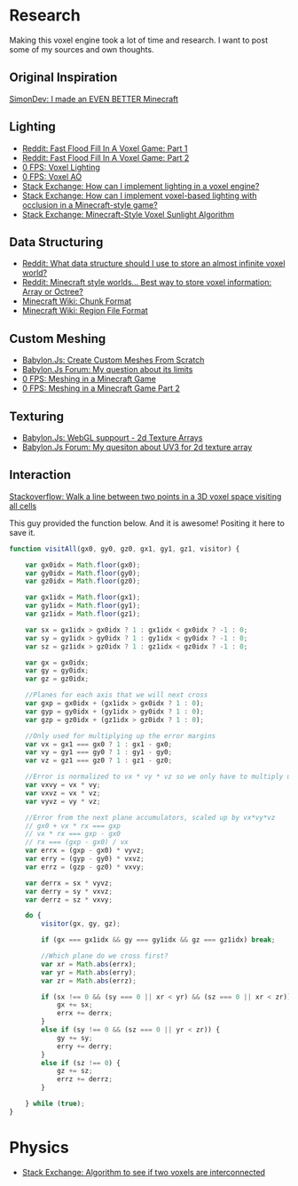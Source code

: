 # Research

Making this voxel engine took a lot of time and research.
I want to post some of my sources and own thoughts.

## Original Inspiration

[SimonDev: I made an EVEN BETTER Minecraft](https://www.youtube.com/watch?v=MQt0exToUEY)

## Lighting

- [Reddit: Fast Flood Fill In A Voxel Game: Part 1](https://www.reddit.com/r/gamedev/comments/2iru8i/fast_flood_fill_lighting_in_a_blocky_voxel_game/)
- [Reddit: Fast Flood Fill In A Voxel Game: Part 2](https://www.reddit.com/r/gamedev/comments/2k7gxt/fast_flood_fill_lighting_in_a_blocky_voxel_game/)
- [0 FPS: Voxel Lighting](https://0fps.net/2018/02/21/voxel-lighting/)
- [0 FPS: Voxel AO](https://0fps.net/2013/07/03/ambient-occlusion-for-minecraft-like-worlds/)
- [Stack Exchange: How can I implement lighting in a voxel engine?](https://gamedev.stackexchange.com/questions/21245/how-can-i-implement-lighting-in-a-voxel-engine)
- [Stack Exchange: How can I implement voxel-based lighting with occlusion in a Minecraft-style game?](https://gamedev.stackexchange.com/questions/19207/how-can-i-implement-voxel-based-lighting-with-occlusion-in-a-minecraft-style-gam)
- [Stack Exchange: Minecraft-Style Voxel Sunlight Algorithm](https://gamedev.stackexchange.com/questions/170011/minecraft-style-voxel-sunlight-algorithm)

## Data Structuring

- [Reddit: What data structure should I use to store an almost infinite voxel world?](https://www.reddit.com/r/gamedev/comments/1gz0p3/what_data_structure_should_i_use_to_store_an/)
- [Reddit: Minecraft style worlds... Best way to store voxel information: Array or Octree?](https://www.reddit.com/r/VoxelGameDev/comments/f8wv5q/minecraft_style_worlds_best_way_to_store_voxel/)
- [Minecraft Wiki: Chunk Format](https://minecraft.fandom.com/wiki/Chunk_format)
- [Minecraft Wiki:  Region File Format](https://minecraft.fandom.com/wiki/Region_file_format)

## Custom Meshing

- [Babylon.Js: Create Custom Meshes From Scratch](https://doc.babylonjs.com/divingDeeper/mesh/creation/custom/custom)
- [Babylon.Js Forum: My question about its limits](https://forum.babylonjs.com/t/voxel-engine-advice-on-performance-have-i-reached-js-babylons-limit/26812)
- [0 FPS: Meshing in a Minecraft Game](https://0fps.net/2012/06/30/meshing-in-a-minecraft-game/)
- [0 FPS: Meshing in a Minecraft Game Part 2](https://0fps.net/2012/07/07/meshing-minecraft-part-2/)

## Texturing

- [Babylon.Js: WebGL suppourt - 2d Texture Arrays](https://doc.babylonjs.com/advanced_topics/webGL2#2d-array-textures)
- [Babylon.Js Forum: My quesiton about UV3 for 2d texture array](https://forum.babylonjs.com/t/uv3-not-working-properly-for-2d-texture-array/25444)

## Interaction

[Stackoverflow: Walk a line between two points in a 3D voxel space visiting all cells](https://stackoverflow.com/questions/16505905/walk-a-line-between-two-points-in-a-3d-voxel-space-visiting-all-cells)

This guy provided the function below. And it is awesome! Positing it here to save it.

```js
function visitAll(gx0, gy0, gz0, gx1, gy1, gz1, visitor) {

    var gx0idx = Math.floor(gx0);
    var gy0idx = Math.floor(gy0);
    var gz0idx = Math.floor(gz0);

    var gx1idx = Math.floor(gx1);
    var gy1idx = Math.floor(gy1);
    var gz1idx = Math.floor(gz1);

    var sx = gx1idx > gx0idx ? 1 : gx1idx < gx0idx ? -1 : 0;
    var sy = gy1idx > gy0idx ? 1 : gy1idx < gy0idx ? -1 : 0;
    var sz = gz1idx > gz0idx ? 1 : gz1idx < gz0idx ? -1 : 0;

    var gx = gx0idx;
    var gy = gy0idx;
    var gz = gz0idx;

    //Planes for each axis that we will next cross
    var gxp = gx0idx + (gx1idx > gx0idx ? 1 : 0);
    var gyp = gy0idx + (gy1idx > gy0idx ? 1 : 0);
    var gzp = gz0idx + (gz1idx > gz0idx ? 1 : 0);

    //Only used for multiplying up the error margins
    var vx = gx1 === gx0 ? 1 : gx1 - gx0;
    var vy = gy1 === gy0 ? 1 : gy1 - gy0;
    var vz = gz1 === gz0 ? 1 : gz1 - gz0;

    //Error is normalized to vx * vy * vz so we only have to multiply up
    var vxvy = vx * vy;
    var vxvz = vx * vz;
    var vyvz = vy * vz;

    //Error from the next plane accumulators, scaled up by vx*vy*vz
    // gx0 + vx * rx === gxp
    // vx * rx === gxp - gx0
    // rx === (gxp - gx0) / vx
    var errx = (gxp - gx0) * vyvz;
    var erry = (gyp - gy0) * vxvz;
    var errz = (gzp - gz0) * vxvy;

    var derrx = sx * vyvz;
    var derry = sy * vxvz;
    var derrz = sz * vxvy;

    do {
        visitor(gx, gy, gz);

        if (gx === gx1idx && gy === gy1idx && gz === gz1idx) break;

        //Which plane do we cross first?
        var xr = Math.abs(errx);
        var yr = Math.abs(erry);
        var zr = Math.abs(errz);

        if (sx !== 0 && (sy === 0 || xr < yr) && (sz === 0 || xr < zr)) {
            gx += sx;
            errx += derrx;
        }
        else if (sy !== 0 && (sz === 0 || yr < zr)) {
            gy += sy;
            erry += derry;
        }
        else if (sz !== 0) {
            gz += sz;
            errz += derrz;
        }

    } while (true);
}
```

# Physics

- [Stack Exchange: Algorithm to see if two voxels are interconnected](https://gamedev.stackexchange.com/questions/50891/algorithm-to-see-if-two-voxels-are-interconnected)

